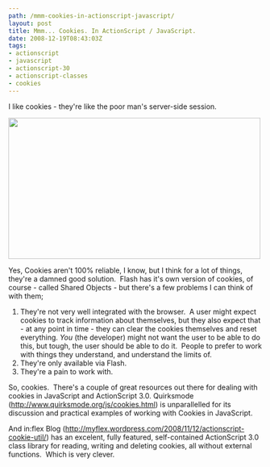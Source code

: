 ```yaml
---
path: /mmm-cookies-in-actionscript-javascript/
layout: post
title: Mmm... Cookies. In ActionScript / JavaScript.
date: 2008-12-19T08:43:03Z
tags:
- actionscript
- javascript
- actionscript-30
- actionscript-classes
- cookies
---
```


I like cookies - they're like the poor man's server-side session.

<img class="alignnone size-full wp-image-490" title="cookies" src="http://uploads.psyked.co.uk/2008/12/cookies.jpg" alt="" width="500" height="280" />

Yes, Cookies aren't 100% reliable, I know, but I think for a lot of things, they're a damned good solution.  Flash has it's own version of cookies, of course - called Shared Objects - but there's a few problems I can think of with them;
<ol>
	<li>They're not very well integrated with the browser.  A user might expect cookies to track information about themselves, but they also expect that - at any point in time - they can clear the cookies themselves and reset everything. <em>You</em> (the developer) might not want the user to be able to do this, but tough, the user should be able to do it.  People to prefer to work with things they understand, and understand the limits of.</li>
	<li>They're only available via Flash.</li>
	<li>They're a pain to work with.</li>
</ol>
So, cookies.  There's a couple of great resources out there for dealing with cookies in JavaScript and ActionScript 3.0. Quirksmode (<a href="http://www.quirksmode.org/js/cookies.html" target="_blank">http://www.quirksmode.org/js/cookies.html</a>) is unparallelled for its discussion and practical examples of working with Cookies in JavaScript.

And in:flex Blog (<a href="http://myflex.wordpress.com/2008/11/12/actionscript-cookie-util/" target="_blank">http://myflex.wordpress.com/2008/11/12/actionscript-cookie-util/</a>) has an excelent, fully featured, self-contained ActionScript 3.0 class library for reading, writing and deleting cookies, all without external functions.  Which is very clever.